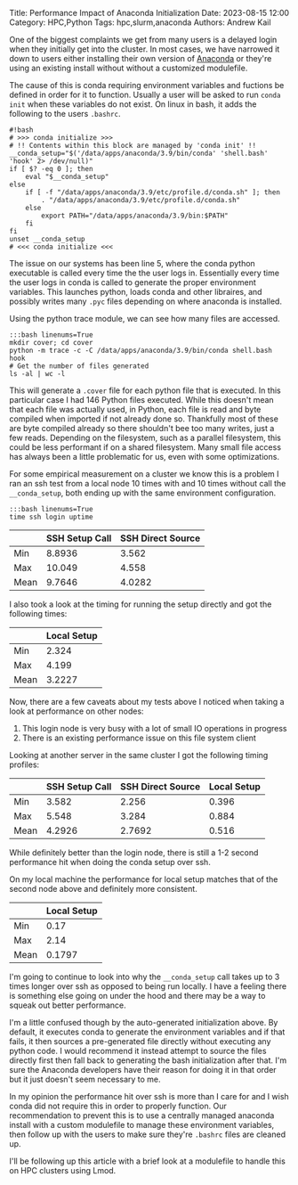 Title: Performance Impact of Anaconda Initialization
Date: 2023-08-15 12:00
Category: HPC,Python
Tags: hpc,slurm,anaconda
Authors: Andrew Kail


One of the biggest complaints we get from many users is a delayed login when they initially
get into the cluster.  In most cases, we have narrowed it down to users either installing
their own version of [Anaconda](https://anaconda.org) or they're using an existing install
without without a customized modulefile.

The cause of this is conda requiring environment variables and fuctions be defined in order
for it to function.  Usually a user will be asked to run `conda init` when these variables do not exist.  On linux in bash, it adds the following to the users `.bashrc`.

    #!bash 
    # >>> conda initialize >>>
    # !! Contents within this block are managed by 'conda init' !!
    __conda_setup="$('/data/apps/anaconda/3.9/bin/conda' 'shell.bash' 'hook' 2> /dev/null)"
    if [ $? -eq 0 ]; then
        eval "$__conda_setup"
    else
        if [ -f "/data/apps/anaconda/3.9/etc/profile.d/conda.sh" ]; then
            . "/data/apps/anaconda/3.9/etc/profile.d/conda.sh"
        else
            export PATH="/data/apps/anaconda/3.9/bin:$PATH"
        fi
    fi
    unset __conda_setup
    # <<< conda initialize <<<


The issue on our systems has been line 5, where the conda python executable is called every time the the user logs in.  Essentially every time the user logs in conda is called to generate the proper environment variables.  This launches python, loads conda and other libraires, and possibly writes many `.pyc` files depending on where anaconda is installed.

Using the python trace module, we can see how many files are accessed.

    :::bash linenums=True
    mkdir cover; cd cover
    python -m trace -c -C /data/apps/anaconda/3.9/bin/conda shell.bash hook
    # Get the number of files generated
    ls -al | wc -l

This will generate a `.cover` file for each python file that is executed.  In this particular case I had 146 Python files executed.  While this doesn't mean that each file was actually used, in Python, each file is read and byte compiled when imported if not already done so.  Thankfully most of these are byte compiled already so there shouldn't bee too many writes, just a few reads. Depending on the filesystem, such as a parallel filesystem, this could be less performant if on a shared filesystem.  Many small file access has always been a little problematic for us, even with some optimizations.

For some empirical measurement on a cluster we know this is a problem I ran an ssh test from a local node 10 times with and 10 times without call the `__conda_setup`, both ending up with the same environment configuration.

    :::bash linenums=True
    time ssh login uptime

|      | SSH Setup Call | SSH Direct Source |
| --   | --             | --                |
| Min  | 8.8936         | 3.562             |
| Max  | 10.049         | 4.558             |
| Mean | 9.7646         | 4.0282            |


I also took a look at the timing for running the setup directly and got the following times:

|      | Local Setup |
| --   | --          |
| Min  | 2.324       |
| Max  | 4.199       |
| Mean | 3.2227      |

Now, there are a few caveats about my tests above I noticed when taking a look at performance on other nodes:

1. This login node is very busy with a lot of small IO operations in progress
2. There is an existing performance issue on this file system client

Looking at another server in the same cluster I got the following timing profiles:

|      | SSH Setup Call | SSH Direct Source | Local Setup |
| --   | --             | --                | --          |
| Min  | 3.582          | 2.256             | 0.396       |
| Max  | 5.548          | 3.284             | 0.884       |
| Mean | 4.2926         | 2.7692            | 0.516       |

While definitely better than the login node, there is still a 1-2 second performance hit when doing the conda setup over ssh. 

On my local machine the performance for local setup matches that of the second node above and definitely more consistent.


|      | Local Setup |
| --   | --          |
| Min  | 0.17        |
| Max  | 2.14        |
| Mean | 0.1797      |


I'm going to continue to look into why the `__conda_setup` call takes up to 3 times longer over ssh as opposed to being run locally. 
I have a feeling there is something else going on under the hood and there may be a way to squeak out better performance.

I'm a little confused though by the auto-generated initialization above.  By default, it executes conda to generate the environment variables and if that fails, it then sources a pre-generated file directly without executing any python code.  I would recommend it instead attempt to source the files directly first then fall back to generating the bash initialization after that.   I'm sure the Anaconda developers have their reason for doing it in that order but it just doesn't seem necessary to me.

In my opinion the performance hit over ssh is more than I care for and I wish conda did not require this in order to properly function.  Our recommendation  to prevent this is to use a centrally managed 
anaconda install with a custom modulefile to manage these environment variables, then follow up with the users to make sure they're `.bashrc` files are cleaned up.

I'll be following up this article with a brief look at a modulefile to handle this on HPC clusters using Lmod.
